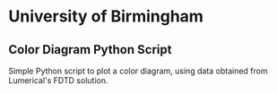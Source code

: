 # University of Birmingham

## Color Diagram Python Script

Simple Python script to plot a color diagram, using data obtained from Lumerical's FDTD solution.

